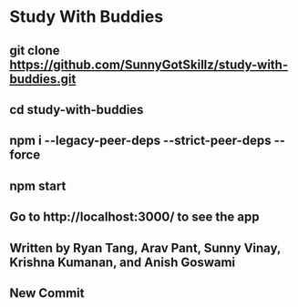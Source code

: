 # Study With Buddies

## git clone https://github.com/SunnyGotSkillz/study-with-buddies.git

## cd study-with-buddies

## npm i --legacy-peer-deps --strict-peer-deps --force

## npm start

## Go to http://localhost:3000/ to see the app

## Written by Ryan Tang, Arav Pant, Sunny Vinay, Krishna Kumanan, and Anish Goswami

## New Commit
